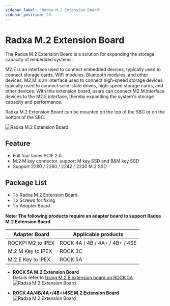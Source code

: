 ```yaml
---
sidebar_label: 'Radxa M.2 Extension Board'
sidebar_position: 20
---
```


# Radxa M.2 Extension Board
The Radxa M.2 Extension Board is a solution for expanding the storage capacity of embedded systems.  

M2.E is an interface used to connect embedded devices, typically used to connect storage cards, WiFi modules, Bluetooth modules, and other devices. M2.M is an interface used to connect high-speed storage devices, typically used to connect solid-state drives, high-speed storage cards, and other devices. With this extension board, users can connect M2.M interface devices to the M2.E interface, thereby expanding the system's storage capacity and performance.  

Radxa M.2 Extension Board can be mounted on the top of the SBC or on the bottom of the SBC.  

![Radxa M.2 Extension Board](/img/accessories/m2-extension-1.webp)

## Feature
- Full four lanes PCIE 2.0
- M.2 M key connector, support M key SSD and B&M key SSD
- Support 2280 / 2260 / 2242 / 2230 M.2 SSD

## Package List 
- 1 x Radxa M.2 Extension Board
- 1 x Screws for fixing
- 1 x Adapter Board  

**Note꞉ The following products require an adapter board to support Radxa M.2 Extension Board.**

|   Adapter Board     |     Applicable products         |
|  -----------------  |  -----------------------------  |
|ROCKPI M2 to IPEX    |  ROCK 4A / 4B / 4A+ / 4B+ / 4SE |
|M.2 M Key to IPEX    |           ROCK 3C               |
|M.2 E Key to IPEX    |           ROCK 5A               |

- **ROCK 5A  M.2 Extension Board**   
  Details refer to [Using M.2 E extension board on ROCK 5A](/rock5/rock5a/accessories-guides/m.2-extension-board)
![Radxa M.2 Extension Board](/img/accessories/m2-extension-2.webp)


- **ROCK 4A/4B/4A+/4B+/4SE M.2 Extension Board**
![Radxa M.2 Extension Board](/img/accessories/m2-extension-3.webp)

